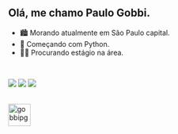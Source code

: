 ## Olá, me chamo Paulo Gobbi.

- 🏙️ Morando atualmente em São Paulo capital.
- 🌱 Começando com Python.
- 👨‍💻 Procurando estágio na área.

<br>

<div> 
  
  <a href="https://www.linkedin.com/in/paulo-gobbi-824702217" target="_blank"><img src="https://img.shields.io/badge/-LinkedIn-%230077B5?style=for-the-badge&logo=linkedin&logoColor=white" target="_blank"></a>
  <a href = "mailto:paulogj.gobbi@gmail.com"><img src="https://img.shields.io/badge/-Gmail-%23333?style=for-the-badge&logo=gmail&logoColor=white" target="_blank"></a>
  <a href="https://instagram.com/pgobbi_" target="_blank"><img src="https://img.shields.io/badge/-Instagram-%23E4405F?style=for-the-badge&logo=instagram&logoColor=white" target="_blank"></a>   
  
</div>


<div style="display: inline_block"><br>
<img align="center" alt="gobbipg-python" heigth="38" width="45" src="https://cdn.jsdelivr.net/gh/devicons/devicon@latest/icons/python/python-original.svg" />
</div>

##
